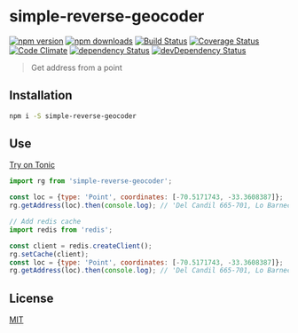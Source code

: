 # simple-reverse-geocoder

[![npm version](https://img.shields.io/npm/v/simple-reverse-geocoder.svg?style=flat-square)](https://www.npmjs.com/package/simple-reverse-geocoder)
[![npm downloads](https://img.shields.io/npm/dm/simple-reverse-geocoder.svg?style=flat-square)](https://www.npmjs.com/package/simple-reverse-geocoder)
[![Build Status](https://img.shields.io/travis/lgaticaq/simple-reverse-geocoder.svg?style=flat-square)](https://travis-ci.org/lgaticaq/simple-reverse-geocoder)
[![Coverage Status](https://img.shields.io/coveralls/lgaticaq/simple-reverse-geocoder/master.svg?style=flat-square)](https://coveralls.io/github/lgaticaq/simple-reverse-geocoder?branch=master)
[![Code Climate](https://img.shields.io/codeclimate/github/lgaticaq/simple-reverse-geocoder.svg?style=flat-square)](https://codeclimate.com/github/lgaticaq/simple-reverse-geocoder)
[![dependency Status](https://img.shields.io/david/lgaticaq/simple-reverse-geocoder.svg?style=flat-square)](https://david-dm.org/lgaticaq/simple-reverse-geocoder#info=dependencies)
[![devDependency Status](https://img.shields.io/david/dev/lgaticaq/simple-reverse-geocoder.svg?style=flat-square)](https://david-dm.org/lgaticaq/simple-reverse-geocoder#info=devDependencies)

> Get address from a point

## Installation

```bash
npm i -S simple-reverse-geocoder
```

## Use

[Try on Tonic](https://tonicdev.com/npm/simple-reverse-geocoder)
```js
import rg from 'simple-reverse-geocoder';

const loc = {type: 'Point', coordinates: [-70.5171743, -33.3608387]};
rg.getAddress(loc).then(console.log); // 'Del Candil 665-701, Lo Barnechea'

// Add redis cache
import redis from 'redis';

const client = redis.createClient();
rg.setCache(client);
const loc = {type: 'Point', coordinates: [-70.5171743, -33.3608387]};
rg.getAddress(loc).then(console.log); // 'Del Candil 665-701, Lo Barnechea'
```

## License

[MIT](https://tldrlegal.com/license/mit-license)
